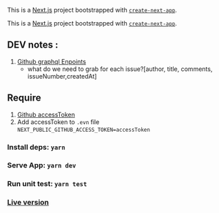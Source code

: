 This is a [Next.js](https://nextjs.org/) project bootstrapped with [`create-next-app`](https://github.com/vercel/next.js/tree/canary/packages/create-next-app).

This is a [Next.js](https://nextjs.org/) project bootstrapped with [`create-next-app`](https://github.com/vercel/next.js/tree/canary/packages/create-next-app).

## DEV notes :

1. [Github graphql Enpoints](https://docs.github.com/en/graphql/guides/forming-calls-with-graphql)
   - what do we need to grab for each issue?[author, title, comments, issueNumber,createdAt]

## Require

1. [Github accessToken](https://docs.github.com/en/authentication/keeping-your-account-and-data-secure/creating-a-personal-access-token)
2. Add accessToken to `.evn` file `NEXT_PUBLIC_GITHUB_ACCESS_TOKEN=accessToken`

### Install deps: `yarn`

### Serve App: `yarn dev`

### Run unit test: `yarn test`

### [Live version](https://github-react-issues.netlify.app)
